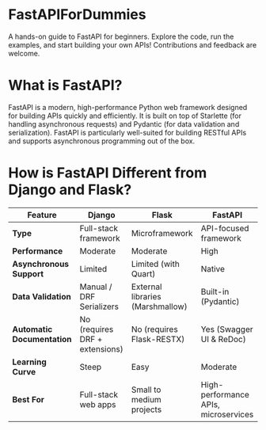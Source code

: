 # FastAPIForDummies
A hands-on guide to FastAPI for beginners. Explore the code, run the examples, and start building your own APIs! 
Contributions and feedback are welcome. 

# What is FastAPI?
FastAPI is a modern, high-performance Python web framework designed for building APIs quickly and efficiently. It is built on top of Starlette (for handling asynchronous requests) and Pydantic (for data validation and serialization). FastAPI is particularly well-suited for building RESTful APIs and supports asynchronous programming out of the box.


# How is FastAPI Different from Django and Flask?

| Feature                  | Django                          | Flask                           | FastAPI                         |
|--------------------------|----------------------------------|----------------------------------|----------------------------------|
| **Type**                 | Full-stack framework            | Microframework                   | API-focused framework            |
| **Performance**          | Moderate                        | Moderate                        | High                            |
| **Asynchronous Support**  | Limited                         | Limited (with Quart)             | Native                          |
| **Data Validation**       | Manual / DRF Serializers         | External libraries (Marshmallow) | Built-in (Pydantic)             |
| **Automatic Documentation** | No (requires DRF + extensions) | No (requires Flask-RESTX)        | Yes (Swagger UI & ReDoc)         |
| **Learning Curve**        | Steep                           | Easy                             | Moderate                        |
| **Best For**              | Full-stack web apps             | Small to medium projects         | High-performance APIs, microservices |

